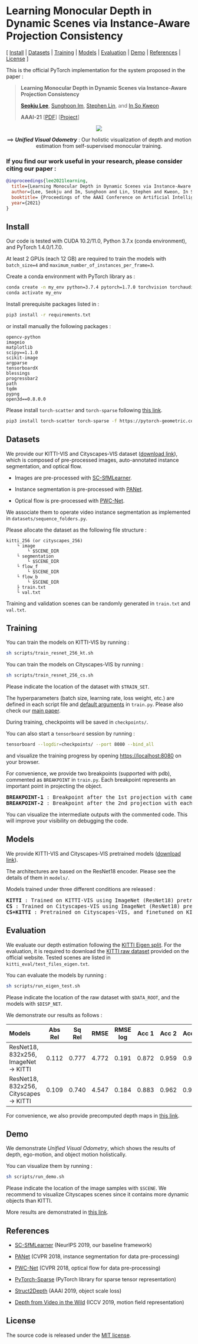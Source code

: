 # Learning Monocular Depth in Dynamic Scenes via Instance-Aware Projection Consistency


[ [Install](#install) | [Datasets](#datasets) | [Training](#training) | [Models](#models) | [Evaluation](#evaluation) | [Demo](#demo) | [References](#references) | [License](#license) ]


This is the official PyTorch implementation for the system proposed in the paper :

 >**Learning Monocular Depth in Dynamic Scenes via Instance-Aware Projection Consistency**
 >
 >[**Seokju Lee**](https://sites.google.com/site/seokjucv/), [Sunghoon Im](https://sunghoonim.github.io/), [Stephen Lin](https://www.microsoft.com/en-us/research/people/stevelin/), and [In So Kweon](http://rcv.kaist.ac.kr/index.php?mid=rcv_faculty)
 >
 >**AAAI-21** [[PDF](https://sites.google.com/site/seokjucv/)] [[Project](https://sites.google.com/site/seokjucv/home/instadm)]


<p align="center">
  <img src="./misc/demo_sample.gif"/>
</p>

<p align="center">
   &Longrightarrow; <strong><em>Unified Visual Odometry</em></strong> : Our holistic visualization of depth and motion estimation from self-supervised monocular training.
</p>


### If you find our work useful in your research, please consider citing our paper :
 
```bibtex
@inproceedings{lee2021learning,
  title={Learning Monocular Depth in Dynamic Scenes via Instance-Aware Projection Consistency},
  author={Lee, Seokju and Im, Sunghoon and Lin, Stephen and Kweon, In So},
  booktitle= {Proceedings of the AAAI Conference on Artificial Intelligence (AAAI)},
  year={2021}
}
```


## Install

Our code is tested with CUDA 10.2/11.0, Python 3.7.x (conda environment), and PyTorch 1.4.0/1.7.0.

At least 2 GPUs (each 12 GB) are required to train the models with `batch_size=4` and `maximum_number_of_instances_per_frame=3`.

Create a conda environment with PyTorch library as :

```bash
conda create -n my_env python=3.7.4 pytorch=1.7.0 torchvision torchaudio cudatoolkit=11.0 -c pytorch
conda activate my_env
```

Install prerequisite packages listed in :

```bash
pip3 install -r requirements.txt
```

or install manually the following packages :

```
opencv-python
imageio
matplotlib
scipy==1.1.0
scikit-image
argparse
tensorboardX
blessings
progressbar2
path
tqdm
pypng
open3d==0.8.0.0
```

Please install `torch-scatter` and `torch-sparse` following [this link](https://github.com/rusty1s/pytorch_sparse).

```bash
pip3 install torch-scatter torch-sparse -f https://pytorch-geometric.com/whl/torch-1.7.0+cu110.html
```


## Datasets

We provide our KITTI-VIS and Cityscapes-VIS dataset ([download link](https://bosch.frameau.xyz/index.php/s/JQ7PFjGsfJABdYk)), which is composed of pre-processed images, auto-annotated instance segmentation, and optical flow.

- Images are pre-processed with [SC-SfMLearner](https://github.com/JiawangBian/SC-SfMLearner-Release/blob/master/scripts/run_prepare_data.sh).

- Instance segmentation is pre-processed with [PANet](https://github.com/ShuLiu1993/PANet).

- Optical flow is pre-processed with [PWC-Net](https://github.com/NVlabs/PWC-Net/tree/master/Caffe).

We associate them to operate video instance segmentation as implemented in `datasets/sequence_folders.py`.

Please allocate the dataset as the following file structure :
```
kitti_256 (or cityscapes_256)
    └ image
        └ $SCENE_DIR
    └ segmentation
        └ $SCENE_DIR
    └ flow_f
        └ $SCENE_DIR
    └ flow_b
        └ $SCENE_DIR
    ├ train.txt
    └ val.txt
```
Training and validation scenes can be randomly generated in `train.txt` and `val.txt`.


## Training

You can train the models on KITTI-VIS by running :

```bash
sh scripts/train_resnet_256_kt.sh
```

You can train the models on Cityscapes-VIS by running :

```bash
sh scripts/train_resnet_256_cs.sh
```

Please indicate the location of the dataset with `$TRAIN_SET`.

The hyperparameters (batch size, learning rate, loss weight, etc.) are defined in each script file and [default arguments](train.py) in `train.py`. Please also check our [main paper](https://sites.google.com/site/seokjucv/).

During training, checkpoints will be saved in `checkpoints/`.

You can also start a `tensorboard` session by running :
```bash
tensorboard --logdir=checkpoints/ --port 8080 --bind_all
```
and visualize the training progress by opening [https://localhost:8080](https://localhost:8080) on your browser. 

For convenience, we provide two breakpoints (supported with pdb), commented as `BREAKPOINT` in `train.py`.
Each breakpoint represents an important point in projecting the object.
<pre>
<b>BREAKPOINT-1</b> : Breakpoint after the 1st projection with camera motion. Visualize ego-warped images.
<b>BREAKPOINT-2</b> : Breakpoint after the 2nd projection with each object motion. Visualize fully-warped images and motion fields.
</pre>
You can visualize the intermediate outputs with the commented code. This will improve your visibility on debugging the code.


## Models

We provide KITTI-VIS and Cityscapes-VIS pretrained models ([download link](https://drive.google.com/drive/folders/1KLUF4MTkb85GWu8s5y0WVTKwGiE8gxC0?usp=sharing)).

The architectures are based on the ResNet18 encoder. Please see the details of them in `models/`.


Models trained under three different conditions are released :
<pre>
<b>KITTI</b> : Trained on KITTI-VIS using ImageNet (ResNet18) pretrained model.
<b>CS</b> : Trained on Cityscapes-VIS using ImageNet (ResNet18) pretrained model. This model is only for the pretraining and demo.
<b>CS+KITTI</b> : Pretrained on Cityscapes-VIS, and finetuned on KITTI-VIS.
</pre>


## Evaluation

We evaluate our depth estimation following the [KITTI Eigen split](https://arxiv.org/abs/1406.2283).
For the evaluation, it is required to download the [KITTI raw dataset](http://www.cvlibs.net/download.php?file=raw_data_downloader.zip) provided on the official website.
Tested scenes are listed in `kitti_eval/test_files_eigen.txt`.

You can evaluate the models by running :

```bash
sh scripts/run_eigen_test.sh
```

Please indicate the location of the raw dataset with `$DATA_ROOT`, and the models with `$DISP_NET`.

We demonstrate our results as follows :

| Models                                           | Abs Rel | Sq Rel | RMSE  | RMSE log | Acc 1 | Acc 2 | Acc 3 |
| :----------------------------------------------- | :-----: | :----: | :---: | :------: | :---: | :---: | :---: |
| ResNet18, 832x256, ImageNet &rightarrow; KITTI   | 0.112   | 0.777  | 4.772 | 0.191    | 0.872 | 0.959 | 0.982 |
| ResNet18, 832x256, Cityscapes &rightarrow; KITTI | 0.109   | 0.740  | 4.547 | 0.184    | 0.883 | 0.962 | 0.983 |

For convenience, we also provide precomputed depth maps in [this link](https://drive.google.com/drive/folders/1HfG9ZplSPPy42OIQAMfEeNcxovscRLOa?usp=sharing).



## Demo

We demonstrate *Unified Visual Odometry*, which shows the results of depth, ego-motion, and object motion holistically.

You can visualize them by running :

```bash
sh scripts/run_demo.sh
```

Please indicate the location of the image samples with `$SCENE`. We recommend to visualize Cityscapes scenes since it contains more dynamic objects than KITTI.

More results are demonstrated in [this link](https://youtu.be/_S4GnK8QTF4).


## References
 
* [SC-SfMLearner](https://github.com/JiawangBian/SC-SfMLearner-Release) (NeurIPS 2019, our baseline framework)

* [PANet](https://github.com/ShuLiu1993/PANet) (CVPR 2018, instance segmentation for data pre-processing)
 
* [PWC-Net](https://github.com/NVlabs/PWC-Net/tree/master/Caffe) (CVPR 2018, optical flow for data pre-processing)
 
* [PyTorch-Sparse](https://github.com/rusty1s/pytorch_sparse) (PyTorch library for sparse tensor representation)
 
* [Struct2Depth](https://github.com/tensorflow/models/blob/archive/research/struct2depth) (AAAI 2019, object scale loss)

* [Depth from Video in the Wild](https://github.com/google-research/google-research/tree/master/depth_from_video_in_the_wild) (ICCV 2019, motion field representation)


## License

The source code is released under the [MIT license](LICENSE).
 
